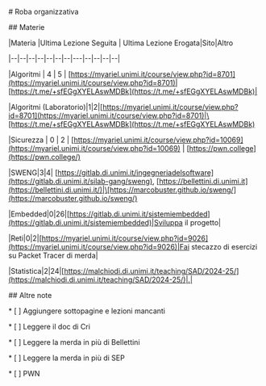 

\# Roba organizzativa



\## Materie



|Materia  |Ultima Lezione Seguita  | Ultima Lezione Erogata|Sito|Altro

|--|--|--|--|--|--|--|---|--|--|--|--|

|Algoritmi | 4 | 5 | \[https://myariel.unimi.it/course/view.php?id=8701](https://myariel.unimi.it/course/view.php?id=8701)| \[https://t.me/+sfEGgXYELAswMDBk](https://t.me/+sfEGgXYELAswMDBk)|

|Algoritmi (Laboratorio)|1|2|\[https://myariel.unimi.it/course/view.php?id=8701](https://myariel.unimi.it/course/view.php?id=8701)|\[https://t.me/+sfEGgXYELAswMDBk](https://t.me/+sfEGgXYELAswMDBk)

|Sicurezza | 0 | 2 | \[https://myariel.unimi.it/course/view.php?id=10069](https://myariel.unimi.it/course/view.php?id=10069) | \[https://pwn.college](https://pwn.college/)

|SWENG|3|4| \[https://gitlab.di.unimi.it/ingegneriadelsoftware](https://gitlab.di.unimi.it/silab-gang/sweng), \[https://bellettini.di.unimi.it](https://bellettini.di.unimi.it/)|\[https://marcobuster.github.io/sweng/](https://marcobuster.github.io/sweng/)

|Embedded|0|26|\[https://gitlab.di.unimi.it/sistemiembedded](https://gitlab.di.unimi.it/sistemiembedded)|Sviluppa il progetto|

|Reti|0|2|\[https://myariel.unimi.it/course/view.php?id=9026](https://myariel.unimi.it/course/view.php?id=9026)|Fai stecazzo di esercizi su Packet Tracer di merda|

|Statistica|2|24|\[https://malchiodi.di.unimi.it/teaching/SAD/2024-25/](https://malchiodi.di.unimi.it/teaching/SAD/2024-25/)|.|



\## Altre note



\* \[ ] Aggiungere sottopagine e lezioni mancanti

\* \[ ] Leggere il doc di Cri

\* \[ ] Leggere la merda in più di Bellettini

\* \[ ] Leggere la merda in più di SEP

\* \[ ] PWN





